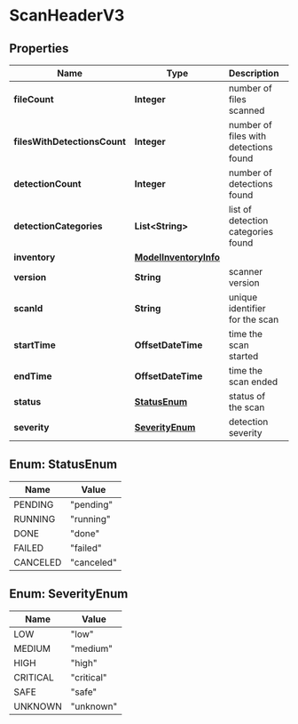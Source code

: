 

# ScanHeaderV3


## Properties

| Name | Type | Description | Notes |
|------------ | ------------- | ------------- | -------------|
|**fileCount** | **Integer** | number of files scanned |  |
|**filesWithDetectionsCount** | **Integer** | number of files with detections found |  |
|**detectionCount** | **Integer** | number of detections found |  |
|**detectionCategories** | **List&lt;String&gt;** | list of detection categories found |  [optional] |
|**inventory** | [**ModelInventoryInfo**](ModelInventoryInfo.md) |  |  |
|**version** | **String** | scanner version |  |
|**scanId** | **String** | unique identifier for the scan |  |
|**startTime** | **OffsetDateTime** | time the scan started |  |
|**endTime** | **OffsetDateTime** | time the scan ended |  [optional] |
|**status** | [**StatusEnum**](#StatusEnum) | status of the scan |  |
|**severity** | [**SeverityEnum**](#SeverityEnum) | detection severity |  [optional] |



## Enum: StatusEnum

| Name | Value |
|---- | -----|
| PENDING | &quot;pending&quot; |
| RUNNING | &quot;running&quot; |
| DONE | &quot;done&quot; |
| FAILED | &quot;failed&quot; |
| CANCELED | &quot;canceled&quot; |



## Enum: SeverityEnum

| Name | Value |
|---- | -----|
| LOW | &quot;low&quot; |
| MEDIUM | &quot;medium&quot; |
| HIGH | &quot;high&quot; |
| CRITICAL | &quot;critical&quot; |
| SAFE | &quot;safe&quot; |
| UNKNOWN | &quot;unknown&quot; |



